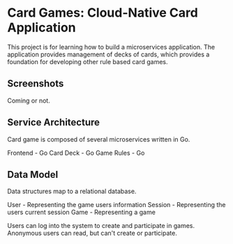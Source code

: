 # Card Games: Cloud-Native Card Application

This project is for learning how to build a microservices application. The application provides management of decks of cards, which provides a foundation for developing other rule based card games.

## Screenshots

Coming or not.

## Service Architecture

Card game is composed of several microservices written in Go.

Frontend - Go
Card Deck - Go
Game Rules - Go

## Data Model

Data structures map to a relational database.

User - Representing the game users information
Session - Representing the users current session
Game - Representing a game

Users can log into the system to create and participate in games. Anonymous users can read, but can't create or participate.
